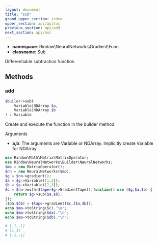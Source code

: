 ```yaml
---
layout: document
title: "sub"
grand_upper_section: index
upper_section: api/apitoc
previous_section: api/add
next_section: api/mul
---
```


- **namespace**: Rindow\NeuralNetworks\Gradient\Func
- **classname**: Sub

Differentiable subtraction function.

Methods
-------

### add
```php
$builer->sub(
    Variable|NDArray $a,
    Variable|NDArray $b
) : Variable
```
Create and execute the function in the builder method

Arguments

- **a,b**: The arguments are Variable or NDArray. Implicitly create Variable for NDArray.


```php
use Rindow\Math\Matrix\MatrixOperator;
use Rindow\NeuralNetworks\Builder\NeuralNetworks;
$mo = new MatrixOperator();
$nn = new NeuralNetworks($mo);
$g = $nn->gradient();
$a = $g->Variable([1,2]);
$b = $g->Variable([2,3]);
$c = $nn->with($tape=$g->GradientTape(),function() use ($g,$a,$b) {
    return $g->sub($a,$b);
});
[$da,$db] = $tape->gradient($c,[$a,$b]);
echo $mo->toString($c)."\n";
echo $mo->toString($da)."\n";
echo $mo->toString($db)."\n";

# [-1,-1]
# [1,1]
# [-1,-1]


```
